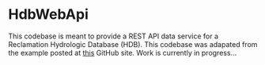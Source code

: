 # HdbWebApi

This codebase is meant to provide a REST API data service for a Reclamation Hydrologic Database (HDB). This codebase was adapated from the example posted at [this](https://github.com/MirzaMerdovic/WebApiStartTemplate) GitHub site. Work is currently in progress...
